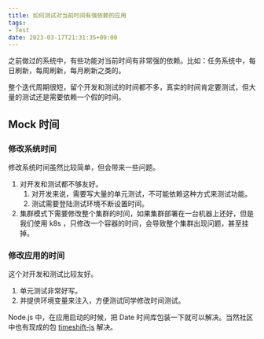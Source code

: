 ```yaml
---
title: 如何测试对当前时间有强依赖的应用
tags:
- Test
date: 2023-03-17T21:31:35+09:00
---
```


之前做过的系统中，有些功能对当前时间有非常强的依赖。比如：任务系统中，每日刷新，每周刷新，每月刷新之类的。

整个迭代周期很短，留个开发和测试的时间都不多，真实的时间肯定要测试，但大量的测试还是需要依赖一个假的时间。

## Mock 时间

### 修改系统时间

修改系统时间虽然比较简单，但会带来一些问题。

1. 对开发和测试都不够友好。
    1. 对开发来说，需要写大量的单元测试，不可能依赖这种方式来测试功能。
    1. 测试需要登陆测试环境不断设置时间。
2. 集群模式下需要修改整个集群的时间，如果集群部署在一台机器上还好，但是我们使用 k8s ，只修改一个容器的时间，会导致整个集群出现问题，甚至挂掉。

### 修改应用的时间

这个对开发和测试比较友好。

1. 单元测试非常好写。
2. 并提供环境变量来注入，方便测试同学修改时间测试。

Node.js 中，在应用启动的时候，把 Date 时间库包装一下就可以解决。当然社区中也有现成的包 [timeshift-js](https://www.npmjs.com/package/timeshift-js) 解决。
